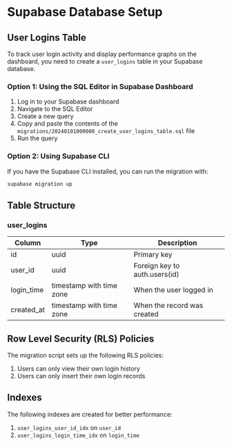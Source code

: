 # Supabase Database Setup

## User Logins Table

To track user login activity and display performance graphs on the dashboard, you need to create a `user_logins` table in your Supabase database.

### Option 1: Using the SQL Editor in Supabase Dashboard

1. Log in to your Supabase dashboard
2. Navigate to the SQL Editor
3. Create a new query
4. Copy and paste the contents of the `migrations/20240101000000_create_user_logins_table.sql` file
5. Run the query

### Option 2: Using Supabase CLI

If you have the Supabase CLI installed, you can run the migration with:

```bash
supabase migration up
```

## Table Structure

### user_logins

| Column      | Type                     | Description                       |
|-------------|--------------------------|-----------------------------------|
| id          | uuid                     | Primary key                       |
| user_id     | uuid                     | Foreign key to auth.users(id)     |
| login_time  | timestamp with time zone | When the user logged in           |
| created_at  | timestamp with time zone | When the record was created       |

## Row Level Security (RLS) Policies

The migration script sets up the following RLS policies:

1. Users can only view their own login history
2. Users can only insert their own login records

## Indexes

The following indexes are created for better performance:

1. `user_logins_user_id_idx` on `user_id`
2. `user_logins_login_time_idx` on `login_time`
